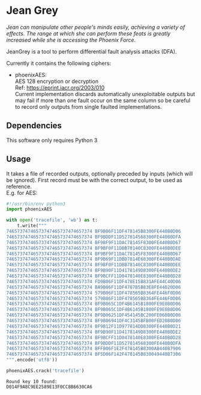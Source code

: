 # Jean Grey
*Jean can manipulate other people's minds easily, achieving a variety of effects. The range at which she can perform these feats is greatly increased while she is accessing the Phoenix Force.*

JeanGrey is a tool to perform differential fault analysis attacks (DFA).

Currently it contains the following ciphers:

  * phoenixAES:  
    AES 128 encryption or decryption  
    Ref: https://eprint.iacr.org/2003/010  
    Current implementation discards automatically unexploitable outputs but may fail if more than one fault occur on the same column so be careful to record only outputs from single faulted implementations.

## Dependencies

This software only requires Python 3

## Usage

It takes a file of recorded outputs, optionally preceded by inputs (which will be ignored).
First record must be with the correct output, to be used as reference.  
E.g. for AES:

```python
#!/usr/bin/env python3
import phoenixAES

with open('tracefile', 'wb') as t:
    t.write("""
74657374746573747465737474657374 BF9B06F11DF478145B8300FE440B0D06
74657374746573747465737474657374 BF9BDDF11D527814568300FE440B0DFA
74657374746573747465737474657374 BF9BF9F11DAC78145F8300FE440B0D67
74657374746573747465737474657374 BF9BF0F11DBB78140C8300FE440B0DEE
74657374746573747465737474657374 BF9BF9F11DAC78145F8300FE440B0D67
74657374746573747465737474657374 BF9B69F11DBD7814E68300FE440B0DAE
74657374746573747465737474657374 BF9BF0F11DBB78140C8300FE440B0DEE
74657374746573747465737474657374 BF9B90F11D4178149D8300FE440B0DE2
74657374746573747465737474657374 BF9BCFF11D0478140E8300FE440B0D28
74657374746573747465737474657374 FD9B06F11DF478E15B831AFE44C40D06
74657374746573747465737474657374 BA9B06F11DF4787B5B83E8FE44020D06
74657374746573747465737474657374 579B06F11DF478565B8364FE446F0D06
74657374746573747465737474657374 579B06F11DF478565B8364FE446F0D06
74657374746573747465737474657374 BF9B065C1DF4B6145B1800FE9E0B0D06
74657374746573747465737474657374 BF9B065C1DF4B6145B1800FE9E0B0D06
74657374746573747465737474657374 BF9B06251DF454145BC200FE060B0D06
74657374746573747465737474657374 BF9B06941DF4C3145BFB00FED20B0D06
74657374746573747465737474657374 BF9B12F11D977814DD8300FE440B0D21
74657374746573747465737474657374 BF9B90F11D4178149D8300FE440B0DE2
74657374746573747465737474657374 BF9BCFF11D0478140E8300FE440B0D28
74657374746573747465737474657374 BF9BDDF11D527814568300FE440B0DFA
74657374746573747465737474657374 BFFB06F1E2F478145B8300AB440B7906
74657374746573747465737474657374 BF5D06F142F478145B830049440B7306
""".encode('utf8'))

phoenixAES.crack('tracefile')
```

```
Round key 10 found:
D014F9A8C9EE2589E13F0CC8B6630CA6
```
